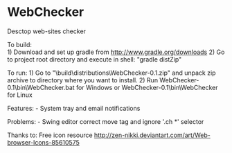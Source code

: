 WebChecker
==========

Desctop web-sites checker

To build:	
	1) Download and set up gradle from http://www.gradle.org/downloads
	2) Go to project root directory and execute in shell: "gradle distZip"

To run: 
	1) Go to "<project root directory>\build\distributions\WebChecker-0.1.zip" and unpack zip archive to directory where you want to install.
	2) Run WebChecker-0.1\bin\WebChecker.bat for Windows or WebChecker-0.1\bin\WebChecker for Linux

Features:
    - System tray and email notifications

Problems:
    - Swing editor correct move </span> tag and ignore '.ch *' selector

Thanks to:
Free icon resource http://zen-nikki.deviantart.com/art/Web-browser-Icons-85610575
